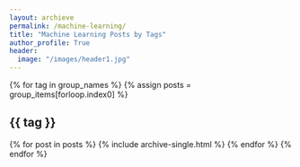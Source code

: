 ```yaml
---
layout: archieve
permalink: /machine-learning/
title: "Machine Learning Posts by Tags"
author_profile: True
header:
  image: "/images/header1.jpg"
---
```


{% for tag in group_names %}
  {% assign posts = group_items[forloop.index0] %}
  <h2 id="{{ tag | slugify }}" class="archive__subtitle">{{ tag }}</h2>
  {% for post in posts %}
    {% include archive-single.html %}
  {% endfor %}
{% endfor %}
